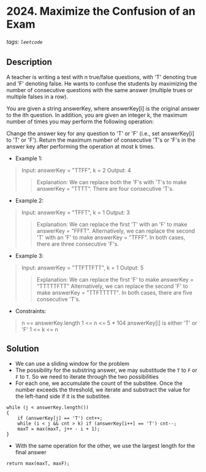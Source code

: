 # 2024. Maximize the Confusion of an Exam
###### tags: `leetcode`
## Description
A teacher is writing a test with n true/false questions, with 'T' denoting true and 'F' denoting false. He wants to confuse the students by maximizing the number of consecutive questions with the same answer (multiple trues or multiple falses in a row).

You are given a string answerKey, where answerKey[i] is the original answer to the ith question. In addition, you are given an integer k, the maximum number of times you may perform the following operation:

Change the answer key for any question to 'T' or 'F' (i.e., set answerKey[i] to 'T' or 'F').
Return the maximum number of consecutive 'T's or 'F's in the answer key after performing the operation at most k times.

- Example 1:

>Input: answerKey = "TTFF", k = 2
Output: 4
>>Explanation: We can replace both the 'F's with 'T's to make answerKey = "TTTT".
There are four consecutive 'T's.

- Example 2:

>Input: answerKey = "TFFT", k = 1
Output: 3
>>Explanation: We can replace the first 'T' with an 'F' to make answerKey = "FFFT".
Alternatively, we can replace the second 'T' with an 'F' to make answerKey = "TFFF".
In both cases, there are three consecutive 'F's.

- Example 3:

>Input: answerKey = "TTFTTFTT", k = 1
Output: 5
>>Explanation: We can replace the first 'F' to make answerKey = "TTTTTFTT"
Alternatively, we can replace the second 'F' to make answerKey = "TTFTTTTT".
In both cases, there are five consecutive 'T's.

- Constraints:

>n == answerKey.length
1 <= n <= 5 * 104
answerKey[i] is either 'T' or 'F'
1 <= k <= n

## Solution
- We can use a sliding window for the problem
- The possibility for the substring answer, we may substitude the `T` to `F` or `F` to `T`. So we need to iterate through the two possibilities
- For each one, we accumulate the count of the substitee. Once the number exceeds the threshold, we iterate and substract the value for the left-hand side if it is the substitee.
```
while (j < answerKey.length())
{
    if (answerKey[j] == 'T') cnt++;
    while (i < j && cnt > k) if (answerKey[i++] == 'T') cnt--;
    maxT = max(maxT, j++ - i + 1);
}
```
- With the same operation for the other, we use the largest length for the final answer
```cpp=
return max(maxT, maxF);
```
